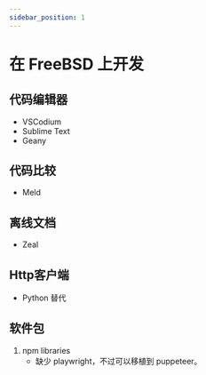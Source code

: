 ```yaml
---
sidebar_position: 1
---
```


# 在 FreeBSD 上开发

## 代码编辑器

   - VSCodium
   - Sublime Text
   - Geany

## 代码比较

   - Meld
   
## 离线文档

   - Zeal
   
## Http客户端

   - Python 替代
   
## 软件包

   1. npm libraries
      - 缺少 playwright，不过可以移植到 puppeteer。    
      
